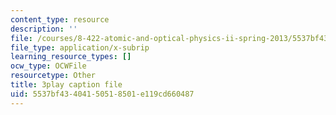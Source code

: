 ```yaml
---
content_type: resource
description: ''
file: /courses/8-422-atomic-and-optical-physics-ii-spring-2013/5537bf43404150518501e119cd660487_RITcQMokTJs.vtt
file_type: application/x-subrip
learning_resource_types: []
ocw_type: OCWFile
resourcetype: Other
title: 3play caption file
uid: 5537bf43-4041-5051-8501-e119cd660487
---
```

